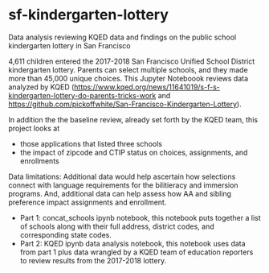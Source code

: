 # sf-kindergarten-lottery
Data analysis reviewing KQED data and findings on the public school kindergarten lottery in San Francisco

4,611 children entered the 2017-2018 San Francisco Unified School District kindergarten lottery. Parents can select multiple schools, and they made more than 45,000 unique choices. 
This Jupyter Noteboook reviews data analyzed by KQED (https://www.kqed.org/news/11641019/s-f-s-kindergarten-lottery-do-parents-tricks-work and https://github.com/pickoffwhite/San-Francisco-Kindergarten-Lottery).

In addition the the baseline review, already set forth by the KQED team, this project looks at 
* those applications that listed three schools 
* the impact of zipcode and CTIP status on choices, assignments, and enrollments

Data limitations: Additional data would help ascertain how selections connect with language requirements for the bilitieracy and immersion programs. And, additional data can help assess how AA and sibling preference impact assignments and enrollment. 

* Part 1: concat_schools ipynb notebook, this notebook puts together a list of schools along with their full address, district codes, and corresponding state codes. 
* Part 2: KQED ipynb data analysis notebook, this notebook uses data from part 1 plus data wrangled by a KQED team of education reporters to review results from the 2017-2018 lottery. 
